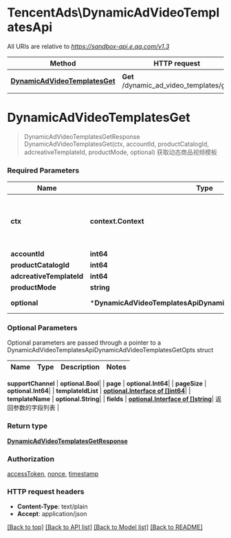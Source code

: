 # TencentAds\DynamicAdVideoTemplatesApi

All URIs are relative to *https://sandbox-api.e.qq.com/v1.3*

Method | HTTP request | Description
------------- | ------------- | -------------
[**DynamicAdVideoTemplatesGet**](DynamicAdVideoTemplatesApi.md#DynamicAdVideoTemplatesGet) | **Get** /dynamic_ad_video_templates/get | 获取动态商品视频模板


# **DynamicAdVideoTemplatesGet**
> DynamicAdVideoTemplatesGetResponse DynamicAdVideoTemplatesGet(ctx, accountId, productCatalogId, adcreativeTemplateId, productMode, optional)
获取动态商品视频模板

### Required Parameters

Name | Type | Description  | Notes
------------- | ------------- | ------------- | -------------
 **ctx** | **context.Context** | context for authentication, logging, cancellation, deadlines, tracing, etc.
  **accountId** | **int64**|  | 
  **productCatalogId** | **int64**|  | 
  **adcreativeTemplateId** | **int64**|  | 
  **productMode** | **string**|  | 
 **optional** | ***DynamicAdVideoTemplatesApiDynamicAdVideoTemplatesGetOpts** | optional parameters | nil if no parameters

### Optional Parameters
Optional parameters are passed through a pointer to a DynamicAdVideoTemplatesApiDynamicAdVideoTemplatesGetOpts struct

Name | Type | Description  | Notes
------------- | ------------- | ------------- | -------------




 **supportChannel** | **optional.Bool**|  | 
 **page** | **optional.Int64**|  | 
 **pageSize** | **optional.Int64**|  | 
 **templateIdList** | [**optional.Interface of []int64**](int64.md)|  | 
 **templateName** | **optional.String**|  | 
 **fields** | [**optional.Interface of []string**](string.md)| 返回参数的字段列表 | 

### Return type

[**DynamicAdVideoTemplatesGetResponse**](DynamicAdVideoTemplatesGetResponse.md)

### Authorization

[accessToken](../README.md#accessToken), [nonce](../README.md#nonce), [timestamp](../README.md#timestamp)

### HTTP request headers

 - **Content-Type**: text/plain
 - **Accept**: application/json

[[Back to top]](#) [[Back to API list]](../README.md#documentation-for-api-endpoints) [[Back to Model list]](../README.md#documentation-for-models) [[Back to README]](../README.md)

